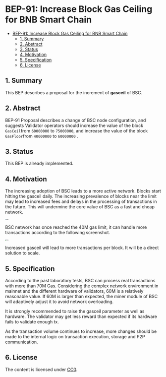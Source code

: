 # BEP-91: Increase Block Gas Ceiling for BNB Smart Chain

- [BEP-91: Increase Block Gas Ceiling for BNB Smart Chain](#bep-91-increase-block-gas-ceiling-for-BNB-smart-chain)
  - [1. Summary](#1-summary)
  - [2. Abstract](#2-abstract)
  - [3. Status](#3-status)
  - [4. Motivation](#4-motivation)
  - [5. Specification](#5-specification)
  - [6. License](#6-license)
  
## 1. Summary

This BEP describes a proposal for the increment of **gasceil** of BSC.

## 2. Abstract

BEP-91 Proposal describes a change of BSC node configuration, and suggests Validator operators should increase the value of  the block `GasCeil`from `60000000` to `75000000`, and increase the value of  the block `GasFloor`from `40000000` to `60000000` .

## 3. Status

This BEP is already implemented.

## 4. Motivation

The increasing adoption of BSC leads to a more active network. Blocks start hitting the gasceil daily. The increasing prevalence of blocks near the limit may lead to increased fees and delays in the processing of transactions in the future. This will undermine the core value of BSC as a fast and cheap network. 

<img src="https://lh3.googleusercontent.com/SJut_-wd361nLpE7Gk6pMW8CQ_DoV4zPn4iqdz-jXA_Nd576YByacMj3mdH1IVdfGyvYl6HgHXAaqioEDyRIXK4wgr-KSP6MxbWrrLNX8M-ml3cznz3F8M-hZEZBao4jWSXVOIx3" alt="img" style="zoom:25%;" />

BSC network has once reached the 40M gas limit, it can handle more transactions according to the following screenshot.

<img src="https://lh6.googleusercontent.com/IiLTxhMi5JrHnWd-Oz0AABtS0hqNe7ILUkiw3FG0-fuChPUfRtDX_ux-hoMeIRZyQUKEtx5Kj_THcTAXFmoyDjXwdpGwoPMO80ncpjvtOoUsVdVdyuWGYK0gqxRL4htAn46hwRIf" alt="img" style="zoom:25%;" />

Increased gasceil will lead to more transactions per block. It will be a direct solution to scale.  

## 5. Specification

According to the past laboratory tests, BSC can process real transactions with more than 70M Gas. Considering the complex network environment in mainnet and the different hardware of validators, 60M is a relatively reasonable value. If 60M is larger than expected, the miner module of BSC will adaptively adjust it to avoid network overloading. 

It is strongly recommended to raise the gasceil parameter as well as hardware. The validator may get less reward than expected if its hardware fails to validate enough tx.

As the transaction volume continues to increase, more changes should be made to the internal logic on transaction execution, storage and P2P communication.

## 6. License

The content is licensed under [CC0](https://creativecommons.org/publicdomain/zero/1.0/).
